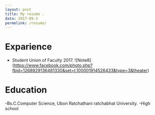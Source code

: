 ```yaml
---
layout: post
title: My resume .
data: 2017-09-3
permelink: /resume/
---
```


# Exparience
- Student Union of Faculty 2017.
![Note8] (https://www.facebook.com/photo.php?fbid=1268929136481330&set=t.100001914526433&type=3&theater)

# Education
-Bs.C.Computer Science, Ubon Ratchathani ratchabhat University.
-High school
